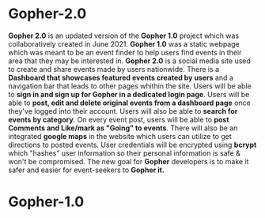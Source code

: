 # Gopher-2.0

**Gopher 2.0** is an updated version of the **Gopher 1.0** project which was collaboratively created in June 2021.
**Gopher 1.0** was a static webpage which was meant to be an event finder to help users find events in their area that they may be
interested in. **Gopher 2.0** is a social media site used to create and share events made by users nationwide. There is a
**Dashboard that showcases featured events created by users** and a navigation bar that leads to other pages whithin the site.
Users will be able to **sign in and sign up for Gopher in a dedicated login page**. Users will be able to **post, edit and delete original
events from a dashboard page** once they've logged into their account. Users will also be able to **search for events by category**. On every
event post, users will be able to **post Comments and Like/mark as "Going" to events**. There will also be an integrated **google maps** in the
website which users can utilize to get directions to posted events. User credentials will be encrypted using **bcrypt** which "hashes" user
information so their personal information is safe & won't be compromised. The new goal for **Gopher** developers is to make it
safer and easier for event-seekers to **Gopher it.**
<br/>

# Gopher-1.0




